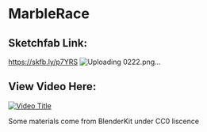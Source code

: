 # MarbleRace
## Sketchfab Link:
https://skfb.ly/p7YRS
![Uploading 0222.png…]()


## View Video Here:
[![Video Title](https://img.youtube.com/vi/JJQ1c7wtO0Q/0.jpg)](https://www.youtube.com/watch?v=JJQ1c7wtO0Q)

Some materials come from BlenderKit under CC0 liscence
